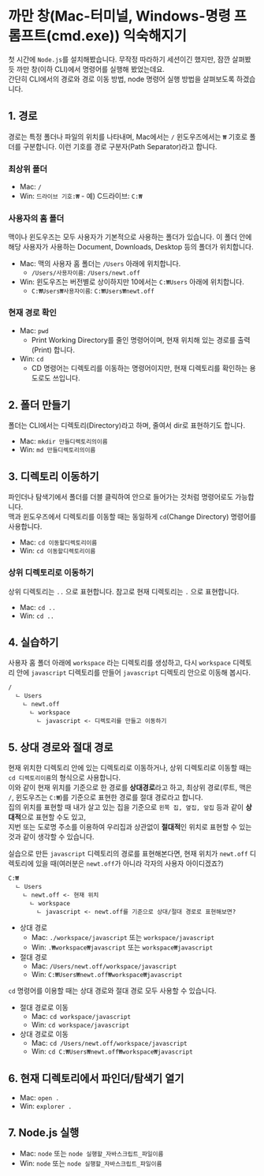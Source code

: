 # 까만 창(Mac-터미널, Windows-명령 프롬프트(cmd.exe)) 익숙해지기
첫 시간에 `Node.js`를 설치해봤습니다. 무작정 따라하기 세션이긴 했지만, 잠깐 살펴봤듯 까만 창(이하 CLI)에서 명령어를 실행해 봤었는데요.  
간단히 CLI에서의 경로와 경로 이동 방법, node 명령어 실행 방법을 살펴보도록 하겠습니다.

## 1. 경로
경로는 특정 폴더나 파일의 위치를 나타내며, Mac에서는 `/` 윈도우즈에서는 `₩` 기호로 폴더를 구분합니다. 이런 기호를 경로 구분자(Path Separator)라고 합니다.  

### 최상위 폴더
- Mac: `/`
- Win: `드라이브 기호:₩` - 예) C드라이브: `C:₩`

### 사용자의 홈 폴더
맥이나 윈도우즈는 모두 사용자가 기본적으로 사용하는 폴더가 있습니다. 이 폴더 안에 해당 사용자가 사용하는 Document, Downloads, Desktop 등의 폴더가 위치합니다.
- Mac: 맥의 사용자 홈 폴더는 `/Users` 아래에 위치합니다. 
    - `/Users/사용자이름`: `/Users/newt.off`
- Win: 윈도우즈는 버전별로 상이하지만 10에서는 `C:₩Users` 아래에 위치합니다.
    - `C:₩Users₩사용자이름`: `C:₩Users₩newt.off`

### 현재 경로 확인
- Mac: `pwd`
    - Print Working Directory를 줄인 명령어이며, 현재 위치해 있는 경로를 출력(Print) 합니다.
- Win: `cd`
    - CD 명령어는 디렉토리를 이동하는 명령어이지만, 현재 디렉토리를 확인하는 용도로도 쓰입니다.
    
## 2. 폴더 만들기
폴더는 CLI에서는 디렉토리(Directory)라고 하며, 줄여서 dir로 표현하기도 합니다. 
- Mac: `mkdir 만들디렉토리의이름`
- Win: `md 만들디렉토리의이름`

## 3. 디렉토리 이동하기
파인더나 탐색기에서 폴더를 더블 클릭하여 안으로 들어가는 것처럼 명령어로도 가능합니다.  
맥과 윈도우즈에서 디렉토리를 이동할 때는 동일하게 `cd`(Change Directory) 명령어를 사용합니다.
- Mac: `cd 이동할디렉토리이름`
- Win: `cd 이동할디렉토리이름`

### 상위 디렉토리로 이동하기
상위 디렉토리는 `..` 으로 표현합니다. 참고로 현재 디렉토리는 `.` 으로 표현합니다.
- Mac: `cd ..`
- Win: `cd ..`

## 4. 실습하기
사용자 홈 폴더 아래에 `workspace` 라는 디렉토리를 생성하고, 다시 `workspace` 디렉토리 안에 `javascript` 디렉토리를 만들어 `javascript` 디렉토리 안으로 이동해 봅시다.
```
/
  ㄴ Users
    ㄴ newt.off
      ㄴ workspace
        ㄴ javascript <- 디렉토리를 만들고 이동하기
```

## 5. 상대 경로와 절대 경로
현재 위치한 디렉토리 안에 있는 디렉토리로 이동하거나, 상위 디렉토리로 이동할 때는 `cd 디렉토리이름`의 형식으로 사용합니다.  
이와 같이 현재 위치를 기준으로 한 경로를 **상대경로**라고 하고, 최상위 경로(루트, 맥은 `/`, 윈도우즈는 `C:₩`)를 기준으로 표현한 경로를 절대 경로라고 합니다.  
집의 위치를 표현할 때 내가 살고 있는 집을 기준으로 `왼쪽 집, 옆집, 앞집` 등과 같이 **상대적**으로 표현할 수도 있고,  
지번 또는 도로명 주소를 이용하여 우리집과 상관없이 **절대적**인 위치로 표현할 수 있는 것과 같이 생각할 수 있습니다.  
  
실습으로 만든 `javascript` 디렉토리의 경로를 표현해본다면, 현재 위치가 `newt.off` 디렉토리에 있을 때(여러분은 `newt.off`가 아니라 각자의 사용자 아이디겠죠?)
```
C:₩
  ㄴ Users
    ㄴ newt.off <- 현재 위치
      ㄴ workspace
        ㄴ javascript <- newt.off를 기준으로 상대/절대 경로로 표현해보면?
```
- 상대 경로
    - Mac: `./workspace/javascript` 또는 `workspace/javascript`
    - Win: `.₩workspace₩javascript` 또는 `workspace₩javascript`
- 절대 경로
    - Mac: `/Users/newt.off/workspace/javascript`
    - Win: `C:₩Users₩newt.off₩workspace₩javascript`
  
`cd` 명령어를 이용할 때는 상대 경로와 절대 경로 모두 사용할 수 있습니다.
- 절대 경로로 이동
    - Mac: `cd workspace/javascript`
    - Win: `cd workspace/javascript`
- 상대 경로로 이동
    - Mac: `cd /Users/newt.off/workspace/javascript`
    - Win: `cd C:₩Users₩newt.off₩workspace₩javascript`
  
## 6. 현재 디렉토리에서 파인더/탐색기 열기
- Mac: `open .`
- Win: `explorer .`

## 7. Node.js 실행
- Mac: `node` 또는 `node 실행할_자바스크립트_파일이름`
- Win: `node` 또는 `node 실행할_자바스크립트_파일이름`
